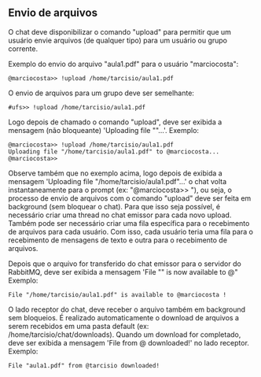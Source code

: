## Envio de arquivos

O chat deve disponibilizar o comando "upload" para permitir que um usuário envie arquivos (de qualquer tipo) para um usuário ou grupo corrente. 

Exemplo do envio do arquivo "aula1.pdf" para o usuário "marciocosta":

```
@marciocosta>> !upload /home/tarcisio/aula1.pdf
```
O envio de arquivos para um grupo deve ser semelhante:

```
#ufs>> !upload /home/tarcisio/aula1.pdf
```
Logo depois de chamado o comando "upload", deve ser exibida a mensagem (não bloqueante) 'Uploading file "<nome-do-arquivo>"...'. Exemplo:

```
@marciocosta>> !upload /home/tarcisio/aula1.pdf
Uploading file "/home/tarcisio/aula1.pdf" to @marciocosta...
@marciocosta>>
```
Observe também que no exemplo acima, logo depois de exibida a mensagem 'Uploading file "/home/tarcisio/aula1.pdf"...' o chat volta instantaneamente para o prompt (ex: "@marciocosta>> "), ou seja, o processo de envio de arquivos com o comando "upload" deve ser feita em background (sem bloquear o chat). Para que isso seja possível, é necessário criar uma thread no chat emissor para cada novo upload. Também pode ser necessário criar uma fila específica para o recebimento de arquivos para cada usuário. Com isso, cada usuário teria uma fila para o recebimento de mensagens de texto e outra para o recebimento de arquivos.

Depois que o arquivo for transferido do chat emissor para o servidor do RabbitMQ, deve ser exibida a mensagem 'File "<nome-do-arquivo>" is now available to @<id-do-receptor>" Exemplo:

```
File "/home/tarcisio/aula1.pdf" is available to @marciocosta !
```
O lado receptor do chat, deve receber o arquivo também em background sem bloqueios. É realizado automaticamente o download de arquivos a serem recebidos em uma pasta default (ex: /home/tarcisio/chat/downloads). Quando um download for completado, deve ser exibida a mensagem 'File <nome-do-arquivo> from @<id-do-emissor> downloaded!' no lado receptor. Exemplo: 

```
File "aula1.pdf" from @tarcisio downloaded!
```